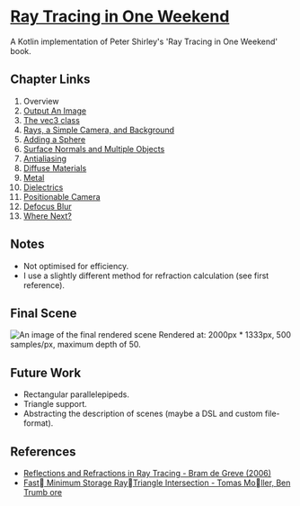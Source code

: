 # [Ray Tracing in One Weekend](https://raytracing.github.io/books/RayTracingInOneWeekend.html)

A Kotlin implementation of Peter Shirley's 'Ray Tracing in One Weekend' book.


## Chapter Links

1.  Overview
1.  [Output An Image](https://raytracing.github.io/books/RayTracingInOneWeekend.html#outputanimage)
1.  [The vec3 class](https://raytracing.github.io/books/RayTracingInOneWeekend.html#thevec3class)
1. [Rays, a Simple Camera, and Background](https://raytracing.github.io/books/RayTracingInOneWeekend.html#rays,asimplecamera,andbackground)
1. [Adding a Sphere](https://raytracing.github.io/books/RayTracingInOneWeekend.html#addingasphere)
1. [Surface Normals and Multiple Objects](https://raytracing.github.io/books/RayTracingInOneWeekend.html#surfacenormalsandmultipleobjects)
1. [Antialiasing](https://raytracing.github.io/books/RayTracingInOneWeekend.html#antialiasing)
1. [Diffuse Materials](https://raytracing.github.io/books/RayTracingInOneWeekend.html#diffusematerials)
1. [Metal](https://raytracing.github.io/books/RayTracingInOneWeekend.html#metal)
1. [Dielectrics](https://raytracing.github.io/books/RayTracingInOneWeekend.html#dielectrics)
1. [Positionable Camera](https://raytracing.github.io/books/RayTracingInOneWeekend.html#positionablecamera)
1.  [Defocus Blur](https://raytracing.github.io/books/RayTracingInOneWeekend.html#defocusblur)
1.  [Where Next?](https://raytracing.github.io/books/RayTracingInOneWeekend.html#wherenext?)


## Notes

-   Not optimised for efficiency.
-   I use a slightly different method for refraction calculation (see first reference).


## Final Scene

![An image of the final rendered scene](generated/finalScene.png "Final Rendered Scene")
Rendered at: 2000px * 1333px, 500 samples/px, maximum depth of 50.


## Future Work

-   Rectangular parallelepipeds.    
-   Triangle support.
-   Abstracting the description of scenes (maybe a DSL and custom file-format).


## References

- [Reflections and Refractions in Ray Tracing - Bram de Greve (2006)](https://graphics.stanford.edu/courses/cs148-10-summer/docs/2006--degreve--reflection_refraction.pdf)
- [Fast􏰀 Minimum Storage Ray􏰁Triangle Intersection - Tomas Mo􏰂ller, Ben Trumb ore](https://cadxfem.org/inf/Fast%20MinimumStorage%20RayTriangle%20Intersection.pdf)
